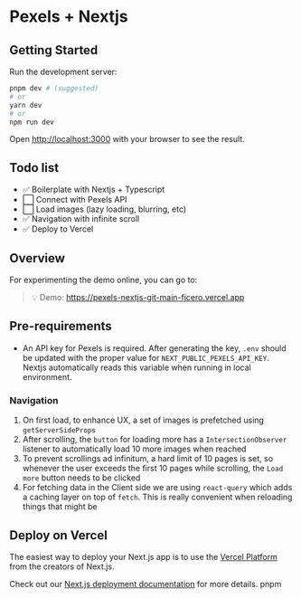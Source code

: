 # Pexels + Nextjs

## Getting Started

Run the development server:

```bash
pnpm dev # (suggested)
# or
yarn dev
# or
npm run dev
```

Open [http://localhost:3000](http://localhost:3000) with your browser to see the result.

## Todo list

- ✅ Boilerplate with Nextjs + Typescript
- ⬜️ Connect with Pexels API
- ⬜️ Load images (lazy loading, blurring, etc)
- ✅ Navigation with infinite scroll
- ✅ Deploy to Vercel

## Overview

For experimenting the demo online, you can go to:

> 💡 Demo: https://pexels-nextjs-git-main-fjcero.vercel.app

## Pre-requirements

- An API key for Pexels is required. After generating the key, `.env` should be updated with the proper value for `NEXT_PUBLIC_PEXELS_API_KEY`. Nextjs automatically reads this variable when running in local environment.

### Navigation

1. On first load, to enhance UX, a set of images is prefetched using `getServerSideProps`
2. After scrolling, the `button` for loading more has a `IntersectionObserver` listener to automatically load 10 more images when reached
3. To prevent scrollings ad infinitum, a hard limit of 10 pages is set, so whenever the user exceeds the first 10 pages while scrolling, the `Load more` button needs to be clicked
4. For fetching data in the Client side we are using `react-query` which adds a caching layer on top of `fetch`. This is really convenient when reloading things that might be 

## Deploy on Vercel

The easiest way to deploy your Next.js app is to use the [Vercel Platform](https://vercel.com/new?utm_medium=default-template&filter=next.js&utm_source=create-next-app&utm_campaign=create-next-app-readme) from the creators of Next.js.

Check out our [Next.js deployment documentation](https://nextjs.org/docs/deployment) for more details.
pnpm 